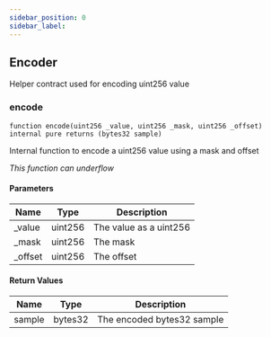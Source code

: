 ```yaml
---
sidebar_position: 0
sidebar_label: 
---
```


## Encoder

Helper contract used for encoding uint256 value

### encode

```solidity
function encode(uint256 _value, uint256 _mask, uint256 _offset) internal pure returns (bytes32 sample)
```

Internal function to encode a uint256 value using a mask and offset

_This function can underflow_

#### Parameters

| Name | Type | Description |
| ---- | ---- | ----------- |
| _value | uint256 | The value as a uint256 |
| _mask | uint256 | The mask |
| _offset | uint256 | The offset |

#### Return Values

| Name | Type | Description |
| ---- | ---- | ----------- |
| sample | bytes32 | The encoded bytes32 sample |

